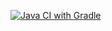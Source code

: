 [![Java CI with Gradle](https://github.com/stasechka11/patterns2/actions/workflows/gradle.yml/badge.svg)](https://github.com/stasechka11/patterns2/actions/workflows/gradle.yml)
